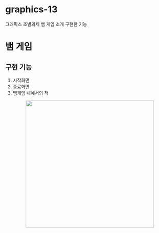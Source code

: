 # graphics-13
그래픽스 조별과제
뱀 게임 소개 
구현한 기능

# 뱀 게임
## 구현 기능
  1. 시작화면
  2. 종료화면
  3. 뱀게임 내에서의 적
    <p align="center">
    <img src="https://github.com/sasileunnadojalmorem/graphics-13/assets/79616817/b87419ab-9da2-4dc1-b611-02879f3d5148" width="400" height="400">
  </p>
     
